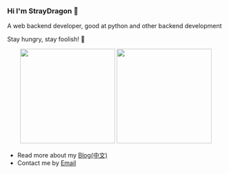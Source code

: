 ### Hi I'm StrayDragon 👋

A web backend developer, good at python and other backend development

Stay hungry, stay foolish! 🍔

<div align="center">
  <img height="220" src="https://github-readme-stats.vercel.app/api?username=straydragon&show_icons=true&theme=dracula&include_all_commits=true" />
  <img height="220" src="https://github-readme-stats.vercel.app/api/top-langs/?username=straydragon&theme=dracula&show_icons=true" />
</div>

- Read more about my [Blog(中文)](https://straydragon.github.io/)
- Contact me by [Email](straydragonl@foxmail.com)

